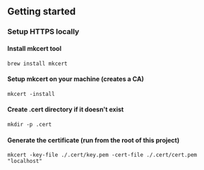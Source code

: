 

## Getting started

### Setup HTTPS locally

#### Install mkcert tool
`brew install mkcert`

#### Setup mkcert on your machine (creates a CA)
`mkcert -install`

#### Create .cert directory if it doesn't exist
`mkdir -p .cert`

#### Generate the certificate (run from the root of this project)
`mkcert -key-file ./.cert/key.pem -cert-file ./.cert/cert.pem "localhost"`
